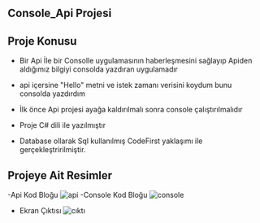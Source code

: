 ## Console_Api Projesi

## Proje Konusu
- Bir Api İle bir Consolle uygulamasının haberleşmesini sağlayıp Apiden aldığımız bilgiyi consolda yazdıran uygulamadır
- api içersine "Hello"  metni ve istek zamanı verisini koydum bunu consolda yazdırdım
- İlk önce Api projesi ayağa kaldırılmalı sonra console çalıştırılmalıdır


- Proje C# dili ile yazılmıştır
- Database ollarak Sql kullanılmış CodeFirst yaklaşımı ile gerçekleştririlmiştir.


## Projeye Ait Resimler
-Api Kod Bloğu
![api](https://user-images.githubusercontent.com/79447748/220441985-65a437f3-1c45-4b7e-b682-04b25ae54a9a.png)
-Console Kod Bloğu
![console](https://user-images.githubusercontent.com/79447748/220442013-a48b6538-1640-4156-ae54-140b92ff3327.png)

- Ekran Çıktısı
![cıktı](https://user-images.githubusercontent.com/79447748/220442024-e0cac5e8-de73-4ea8-881b-0da02e891073.png)
